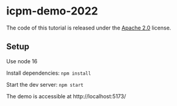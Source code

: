 # icpm-demo-2022

The code of this tutorial is released under the [Apache 2.0](LICENSE) license.

## Setup

Use node 16

Install dependencies: `npm install`

Start the dev server: `npm start`

The demo is accessible at http://localhost:5173/
